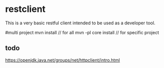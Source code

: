 # restclient

This is a very basic restful client intended to be used as a developer tool.

#multi project
mvn install // for all
mvn -pl core  install // for specific project

## todo

https://openjdk.java.net/groups/net/httpclient/intro.html